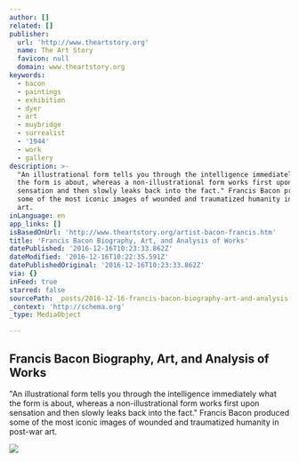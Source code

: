 ```yaml
---
author: []
related: []
publisher:
  url: 'http://www.theartstory.org'
  name: The Art Story
  favicon: null
  domain: www.theartstory.org
keywords:
  - bacon
  - paintings
  - exhibition
  - dyer
  - art
  - muybridge
  - surrealist
  - '1944'
  - work
  - gallery
description: >-
  "An illustrational form tells you through the intelligence immediately what
  the form is about, whereas a non-illustrational form works first upon
  sensation and then slowly leaks back into the fact." Francis Bacon produced
  some of the most iconic images of wounded and traumatized humanity in post-war
  art.
inLanguage: en
app_links: []
isBasedOnUrl: 'http://www.theartstory.org/artist-bacon-francis.htm'
title: 'Francis Bacon Biography, Art, and Analysis of Works'
datePublished: '2016-12-16T10:23:33.862Z'
dateModified: '2016-12-16T10:22:35.591Z'
datePublishedOriginal: '2016-12-16T10:23:33.862Z'
via: {}
inFeed: true
starred: false
sourcePath: _posts/2016-12-16-francis-bacon-biography-art-and-analysis-of-works.md
_context: 'http://schema.org'
_type: MediaObject

---
```

<article style=""><h1>Francis Bacon Biography, Art, and Analysis of Works</h1><p>"An illustrational form tells you through the intelligence immediately what the form is about, whereas a non-illustrational form works first upon sensation and then slowly leaks back into the fact." Francis Bacon produced some of the most iconic images of wounded and traumatized humanity in post-war art.</p><img src="http://www.theartstory.org/images20/new_design/share/share_bacon_francis.jpg" /></article>